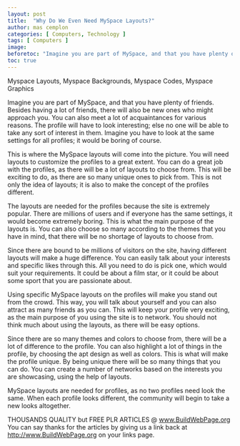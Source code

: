 ```yaml
---
layout: post
title:  "Why Do We Even Need MySpace Layouts?"
author: mas cemplon
categories: [ Computers, Technology ]
tags: [ Computers ]
image: 
beforetoc: "Imagine you are part of MySpace, and that you have plenty of friends. Besides having a lot of friends, there will also be new ones who might approach you.."
toc: true
---
```



Myspace Layouts, Myspace Backgrounds, Myspace Codes, Myspace Graphics



Imagine you are part of MySpace, and that you have plenty of friends. Besides having a lot of friends, there will also be new ones who might approach you. You can also meet a lot of acquaintances for various reasons. The profile will have to look interesting; else no one will be able to take any sort of interest in them. Imagine you have to look at the same settings for all profiles; it would be boring of course.

This is where the MySpace layouts will come into the picture. You will need layouts to customize the profiles to a great extent. You can do a great job with the profiles, as there will be a lot of layouts to choose from. This will be exciting to do, as there are so many unique ones to pick from. This is not only the idea of layouts; it is also to make the concept of the profiles different.

The layouts are needed for the profiles because the site is extremely popular. There are millions of users and if everyone has the same settings, it would become extremely boring. This is what the main purpose of the layouts is. You can also choose so many according to the themes that you have in mind, that there will be no shortage of layouts to choose from.

Since there are bound to be millions of visitors on the site, having different layouts will make a huge difference. You can easily talk about your interests and specific likes through this. All you need to do is pick one, which would suit your requirements. It could be about a film star, or it could be about some sport that you are passionate about.

Using specific MySpace layouts on the profiles will make you stand out from the crowd. This way, you will talk about yourself and you can also attract as many friends as you can. This will keep your profile very exciting, as the main purpose of you using the site is to network. You should not think much about using the layouts, as there will be easy options.

Since there are so many themes and colors to choose from, there will be a lot of difference to the profile. You can also highlight a lot of things in the profile, by choosing the apt design as well as colors. This is what will make the profile unique. By being unique there will be so many things that you can do. You can create a number of networks based on the interests you are showcasing, using the help of layouts.

MySpace layouts are needed for profiles, as no two profiles need look the same. When each profile looks different, the community will begin to take a new looks altogether.


THOUSANDS QUALITY but FREE PLR ARTICLES @ www.BuildWebPage.org
You can say thanks for the articles by giving us a link back at http://www.BuildWebPage.org on your links page.
